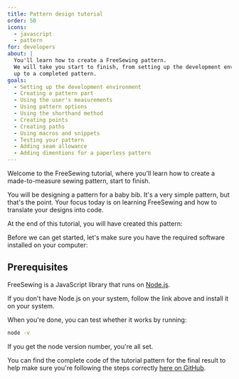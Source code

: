 ```yaml
---
title: Pattern design tutorial
order: 50
icons: 
  - javascript
  - pattern
for: developers
about: |
  You'll learn how to create a FreeSewing pattern.
  We will take you start to finish, from setting up the development environment
  up to a completed pattern.
goals:
  - Setting up the development environment
  - Creating a pattern part
  - Using the user's measurements
  - Using pattern options
  - Using the shorthand method
  - Creating points
  - Creating paths
  - Using macros and snippets
  - Testing your pattern
  - Adding seam allowance
  - Adding dimentions for a paperless pattern
---
```


Welcome to the FreeSewing tutorial, where you'll learn how to create a made-to-measure
sewing pattern, start to finish.

You will be designing a pattern for a baby bib. It's a very simple pattern, but that's the point.
Your focus today is on learning FreeSewing and how to translate your designs into code.

At the end of this tutorial, you will have created this pattern:

<Example pattern="tutorial" part="bib" caption="Your end result" />

Before we can get started, let's make sure you have the required software 
installed on your computer:

## Prerequisites

FreeSewing is a JavaScript library that runs on [Node.js](https://nodejs.org/).

If you don't have Node.js on your system, follow the link above and 
install it on your system.

When you're done, you can test whether it works by running:

```bash
node -v
```

If you get the node version number, you're all set.

You can find the complete code of the tutorial pattern for the final result to help make sure you're following the steps correctly [here on GitHub](https://github.com/freesewing/freesewing/blob/develop/packages/tutorial/src/bib.js).
